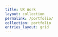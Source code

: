 ```yaml
---
title: UX Work
layout: collection
permalink: /portfolio/
collection: portfolio
entries_layout: grid
---
```

